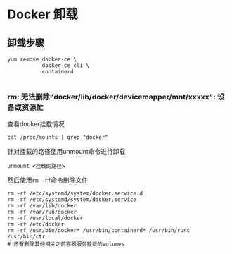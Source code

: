 # Docker 卸载

## 卸载步骤
```shell
yum remove docker-ce \
           docker-ce-cli \
           containerd
      
```


### rm: 无法删除"docker/lib/docker/devicemapper/mnt/xxxxx": 设备或资源忙

查看docker挂载情况
```shell
cat /proc/mounts | grep "docker"
```
针对挂载的路径使用unmount命令进行卸载
```shell
unmount <挂载的路径>
```
然后使用`rm -rf`命令删除文件
```shell
rm -rf /etc/systemd/system/docker.service.d
rm -rf /etc/systemd/system/docker.service
rm -rf /var/lib/docker
rm -rf /var/run/docker
rm -rf /usr/local/docker
rm -rf /etc/docker
rm -rf /usr/bin/docker* /usr/bin/containerd* /usr/bin/runc /usr/bin/ctr
# 还有删除其他相关之前容器服务挂载的volumes
```

